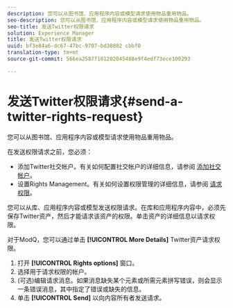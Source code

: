 ```yaml
---
description: 您可以从图书馆、应用程序内容或模型请求使用物品重用物品。
seo-description: 您可以从图书馆、应用程序内容或模型请求使用物品重用物品。
seo-title: 发送Twitter权限请求
solution: Experience Manager
title: 发送Twitter权限请求
uuid: bf3e84a6-dc67-47bc-9707-bd30882 cbbf0
translation-type: tm+mt
source-git-commit: 566ea2587f101202045488e9f4edf73ece100293

---
```



# 发送Twitter权限请求{#send-a-twitter-rights-request}

您可以从图书馆、应用程序内容或模型请求使用物品重用物品。

在发送权限请求之前，您必须：

* 添加Twitter社交帐户。有关如何配置社交帐户的详细信息，请参阅 [添加社交帐户](../c-users-creating-accounts-with-studio-access/t-configure-social-accout-instagram/t-configure-social-accout-instagram.md#t_configure_social_accout_instagram)。
* 设置Rights Management。有关如何设置权限管理的详细信息，请参阅 [请求权限](../c-how-requesting-rights-works/c-how-requesting-rights-works.md#c_how_requesting_rights_works)。

您可以从库、应用程序内容或模型发送权限请求。在库和应用程序内容中，必须先保存Twitter资产，然后才能请求该资产的权限。单击资产的详细信息以请求权限。

对于ModQ，您可以通过单击 **[!UICONTROL More Details]** Twitter资产请求权限。

1. 打开 **[!UICONTROL Rights options]** 窗口。
1. 选择用于请求权限的帐户。
1. (可选)编辑请求消息。如果消息缺失某个元素或所需元素拼写错误，则会显示一条错误消息，其中指定了错误或缺失的信息。
1. 单击 **[!UICONTROL Send]** 以向内容所有者发送请求。

